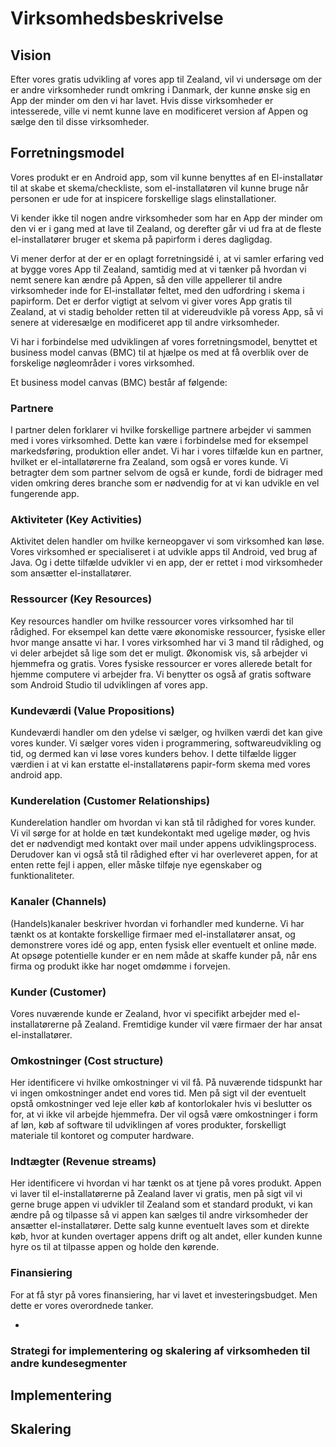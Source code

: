 # Virksomhedsbeskrivelse

## Vision
Efter vores gratis udvikling af vores app til Zealand, vil vi undersøge om der er andre virksomheder rundt omkring i Danmark, der kunne ønske sig en App der minder om den vi har lavet. Hvis disse virksomheder er intesserede, ville vi nemt kunne lave en modificeret version af Appen og sælge den til disse virksomheder. 

## Forretningsmodel
Vores produkt er en Android app, som vil kunne benyttes af en El-installatør til at skabe et skema/checkliste, som el-installatøren vil kunne bruge når personen er ude for at inspicere forskellige slags elinstallationer.

Vi kender ikke til nogen andre virksomheder som har en App der minder om den vi er i gang med at lave til Zealand, og derefter går vi ud fra at de fleste el-installatører bruger et skema på papirform i deres dagligdag. 

Vi mener derfor at der er en oplagt forretningsidé i, at vi samler erfaring ved at bygge vores App til Zealand, samtidig med at vi tænker på hvordan vi nemt senere kan ændre på Appen, så den ville appellerer til andre virksomheder inde for El-installatør feltet, med den udfordring i skema i papirform. 
Det er derfor vigtigt at selvom vi giver vores App gratis til Zealand, at vi stadig beholder retten til at videreudvikle på voress App, så vi senere at videresælge en modificeret app til andre virksomheder.

Vi har i forbindelse med udviklingen af vores forretningsmodel, benyttet et business model canvas (BMC) til at hjælpe os med at få overblik over de forskelige nøgleområder i vores virksomhed.

Et business model canvas (BMC) består af følgende: 
### Partnere
I partner delen forklarer vi hvilke forskellige partnere arbejder vi sammen med i vores virksomhed. Dette kan være i forbindelse med for eksempel markedsføring, produktion eller andet. Vi har i vores tilfælde kun en partner, hvilket er el-intallatørerne fra Zealand, som også er vores kunde. Vi betragter dem som partner selvom de også er kunde, fordi de bidrager med viden omkring deres branche som er nødvendig for at vi kan udvikle en vel fungerende app.

### Aktiviteter (Key Activities)
Aktivitet delen handler om hvilke kerneopgaver vi som virksomhed kan løse. Vores virksomhed er specialiseret i at udvikle apps til Android, ved brug af Java. Og i dette tilfælde udvikler vi en app, der er rettet i mod virksomheder som ansætter el-installatører. 

### Ressourcer (Key Resources)
Key resources handler om hvilke ressourcer vores virksomhed har til rådighed. For eksempel kan dette være økonomiske ressourcer, fysiske eller hvor mange ansatte vi har. I vores virksomhed har vi 3 mand til rådighed, og vi deler arbejdet så lige som det er muligt. Økonomisk vis, så arbejder vi hjemmefra og gratis. Vores fysiske ressourcer er vores allerede betalt for hjemme computere vi arbejder fra. Vi benytter os også af gratis software som Android Studio til udviklingen af vores app.

### Kundeværdi (Value Propositions)
Kundeværdi handler om den ydelse vi sælger, og hvilken værdi det kan give vores kunder. Vi sælger vores viden i programmering, softwareudvikling og tid, og dermed kan vi løse vores kunders behov. I dette tilfælde ligger værdien i at vi kan erstatte el-installatørens papir-form skema med vores android app. 

### Kunderelation (Customer Relationships)
Kunderelation handler om hvordan vi kan stå til rådighed for vores kunder. Vi vil sørge for at holde en tæt kundekontakt med ugelige møder, og hvis det er nødvendigt med kontakt over mail under appens udviklingsprocess. Derudover kan vi også stå til rådighed efter vi har overleveret appen, for at enten rette fejl i appen, eller måske tilføje nye egenskaber og funktionaliteter. 

### Kanaler (Channels)
(Handels)kanaler beskriver hvordan vi forhandler med kunderne. Vi har tænkt os at kontakte forskellige firmaer med el-installatører ansat, og demonstrere vores idé og app, enten fysisk eller eventuelt et online møde. At opsøge potentielle kunder er en nem måde at skaffe kunder på, når ens firma og produkt ikke har noget omdømme i forvejen.

### Kunder (Customer)
Vores nuværende kunde er Zealand, hvor vi specifikt arbejder med el-installatørerne på Zealand. Fremtidige kunder vil være firmaer der har ansat el-installatører.

### Omkostninger (Cost structure)
Her identificere vi hvilke omkostninger vi vil få. På nuværende tidspunkt har vi ingen omkostninger andet end vores tid. Men på sigt vil der eventuelt opstå omkostninger ved leje eller køb af kontorlokaler hvis vi beslutter os for, at vi ikke vil arbejde hjemmefra. Der vil også være omkostninger i form af løn, køb af software til udviklingen af vores produkter, forskelligt materiale til kontoret og computer hardware.

### Indtægter (Revenue streams)
Her identificere vi hvordan vi har tænkt os at tjene på vores produkt. Appen vi laver til el-installatørerne på Zealand laver vi gratis, men på sigt vil vi gerne bruge appen vi udvikler til Zealand som et standard produkt, vi kan ændre på og tilpasse så vi appen kan sælges til andre virksomheder der ansætter el-installatører. Dette salg kunne eventuelt laves som et direkte køb, hvor at kunden overtager appens drift og alt andet, eller kunden kunne hyre os til at tilpasse appen og holde den kørende.

### Finansiering

For at få styr på vores finansiering, har vi lavet et investeringsbudget. Men dette er vores overordnede tanker.

- 

### Strategi for implementering og skalering af virksomheden til andre kundesegmenter
## Implementering


## Skalering

